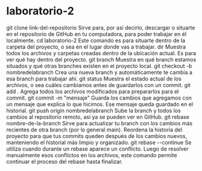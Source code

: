 # laboratorio-2






























git clone link-del-repositorio Sirve para, por así decirlo, descargar o situarte en el repositorio de GitHub en tu computadora, para poder trabajar en él localmente. cd laboratorio-2 Este comando es para situarte dentro de la carpeta del proyecto, o sea en el lugar donde vas a trabajar. dir Muestra todos los archivos y carpetas creadas dentro de la ubicación actual. Es para ver qué hay dentro del proyecto. git branch Muestra en qué branch estamos situados y qué otras branches existen en el proyecto local. git checkout -b nombredelabranch Crea una nueva branch y automáticamente te cambia a esa branch para trabajar ahí. git status Muestra el estado actual de los archivos, o sea cuáles cambiamos antes de guardarlos con un commit. git add . Agrega todos los archivos modificados para prepararlos para el commit. git commit -m "mensaje" Guarda los cambios que agregamos con un mensaje que explica lo que hicimos. Ese mensaje queda guardado en el historial. git push origin nombredelabranch Sube la branch y todos los cambios al repositorio remoto, así ya se pueden ver en GitHub. git rebase nombre-de-la-branch Sirve para actualizar tu branch con los cambios más recientes de otra branch (por lo general main). Reordena la historia del proyecto para que tus commits queden después de los cambios nuevos, manteniendo el historial más limpio y organizado. git rebase --continue Se utiliza cuando durante un rebase aparece un conflicto. Luego de resolver manualmente esos conflictos en los archivos, este comando permite continuar el proceso del rebase hasta finalizar.
